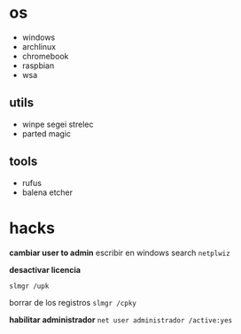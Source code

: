# os
- windows
- archlinux
- chromebook
- raspbian
- wsa
## utils
- winpe segei strelec
- parted magic

## tools
- rufus
- balena etcher

# hacks

**cambiar user to admin**
escribir en windows search `netplwiz`


**desactivar licencia**

`slmgr /upk`

borrar de los registros `slmgr /cpky`


**habilitar administrador**
`net user administrador /active:yes `